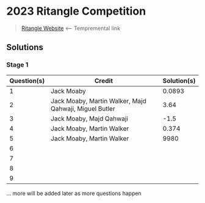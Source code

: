 # 2023 Ritangle Competition
> [Ritangle Website](https://mei.org.uk/ritangle/) ⟵ Tempremental link

## Solutions
### Stage 1
| Question(s)    | Credit                                                                               | Solution(s)    |
|----------------|--------------------------------------------------------------------------------------|----------------|
| 1              |  Jack Moaby                                                                          |  0.0893        |
| 2              |  Jack Moaby, Martin Walker, Majd Qahwaji, Miguel Butler                              |  3.64          |
| 3              |  Jack Moaby, Majd Qahwaji                                                            |  -1.5          |
| 4              |  Jack Moaby, Martin Walker                                                           |  0.374         |
| 5              |  Jack Moaby, Martin Walker                                                           |  9980          |
| 6              |                                                                                      |                |
| 7              |                                                                                      |                |
| 8              |                                                                                      |                |
| 9              |                                                                                      |                |

... more will be added later as more questions happen
